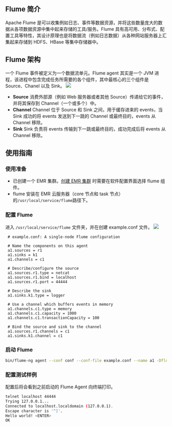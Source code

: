 ## Flume 简介
Apache Flume 是可以收集例如日志、事件等数据资源，并将这些数量庞大的数据从各项数据资源中集中起来存储的工具/服务。Flume 具有高可用、分布式、配置工具等特性，其设计原理也是将数据流（例如日志数据）从各种网站服务器上汇集起来存储到 HDFS、HBase 等集中存储器中。

## Flume 架构
一个 Flume 事件被定义为一个数据流单元。Flume agent 其实是一个 JVM 进程，该进程中包含完成任务所需要的各个组件，其中最核心的三个组件是 Source、Chanel 以及 Sink。
![](https://main.qcloudimg.com/raw/b09b330fba73733c011b36ed1d914962.png)
- **Source**
消费外部源（例如 Web 服务器或者其他 Source）传递给它的事件，并将其保存到 Channel（一个或多个）中。
- **Channel**
Channel 位于 Source 和 Sink 之间，用于缓存进来的 events，当 Sink 成功的将 events 发送到下一跳的 Channel 或最终目的，events 从 Channel 移除。
- **Sink**
Sink 负责将 events 传输到下一跳或最终目的，成功完成后将 events 从 Channel 移除。

## 使用指南

### 使用准备
- 已创建一个 EMR 集群。[创建 EMR 集群](https://cloud.tencent.com/document/product/589/10981) 时需要在软件配置界面选择 flume 组件。
- flume 安装在 EMR 云服务器（core 节点和 task 节点）的`/usr/local/service/flume`路径下。

### 配置 Flume 
进入 `/usr/local/service/flume` 文件夹，并在创建 example.conf 文件。
![](https://main.qcloudimg.com/raw/ac14a7fa53ba406cbc48e6c2b1c0a201.png)
```
 # example.conf: A single-node Flume configuration
 
 # Name the components on this agent
 a1.sources = r1
 a1.sinks = k1
 a1.channels = c1
 
 # Describe/configure the source
 a1.sources.r1.type = netcat
 a1.sources.r1.bind = localhost
 a1.sources.r1.port = 44444
 
 # Describe the sink
 a1.sinks.k1.type = logger
 
 # Use a channel which buffers events in memory
 a1.channels.c1.type = memory
 a1.channels.c1.capacity = 1000
 a1.channels.c1.transactionCapacity = 100
 
 # Bind the source and sink to the channel
 a1.sources.r1.channels = c1
 a1.sinks.k1.channel = c1
```

### 启动 Flume
```bash
bin/flume-ng agent --conf conf --conf-file example.conf --name a1 -Dflume.root.logger=INFO,console
```

### 配置测试样例
配置后将会看到之前启动的 Flume Agent 向终端打印。
```bash
telnet localhost 44444
Trying 127.0.0.1...
Connected to localhost.localdomain (127.0.0.1).
Escape character is '^]'.
Hello world! <ENTER>
OK
```

